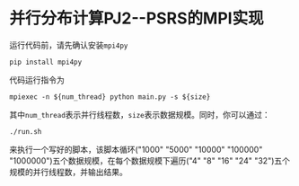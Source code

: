# 并行分布计算PJ2--PSRS的MPI实现
运行代码前，请先确认安装`mpi4py`
```
pip install mpi4py
```
代码运行指令为
```
mpiexec -n ${num_thread} python main.py -s ${size}
```
其中`num_thread`表示并行线程数，`size`表示数据规模。同时，你可以通过：
```
./run.sh
```
来执行一个写好的脚本，该脚本循环("1000" "5000" "10000" "100000" "1000000")五个数据规模，在每个数据规模下遍历("4" "8" "16" "24" "32")五个规模的并行线程数，并输出结果。
